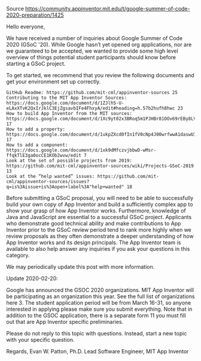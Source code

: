 Source https://community.appinventor.mit.edu/t/google-summer-of-code-2020-preparation/1425

Hello everyone,

We have received a number of inquiries about Google Summer of Code 2020 (GSoC '20). While Google hasn’t yet opened org applications, nor are we guaranteed to be accepted, we wanted to provide some high level overview of things potential student participants should know before starting a GSoC project.

To get started, we recommend that you review the following documents and get your environment set up correctly.

    GitHub Readme: https://github.com/mit-cml/appinventor-sources 25
    Contributing to the MIT App Inventor Sources: https://docs.google.com/document/d/1ZJlh5-U-eLAxXTvK2QxIrJklC3EjZgsavbIFe4FhxyA/edit#heading=h.57b2hufh8hwc 23
    How to build App Inventor from the MIT sources: https://docs.google.com/document/d/1Xc9yt02x3BRoq5m1PJHBr81OOv69rEBy8LVG_84j9jc/edit 17
    How to add a property: https://docs.google.com/document/d/1ukpZXcd0fIn1fV0cNp4J00wrfwwA1daswU1yY6dqqfs/edit 17
    How to add a component: https://docs.google.com/document/d/1xk9dMfczvjbbwD-wMsr-ffqkTlE3ga0ocCE1KOb2wvw/edit 7
    Look at the set of possible projects from 2019: https://github.com/mit-cml/appinventor-sources/wiki/Projects-GSoC-2019 13
    Look at the “help wanted” issues: https://github.com/mit-cml/appinventor-sources/issues?q=is%3Aissue+is%3Aopen+label%3A"help+wanted" 18

Before submitting a GSoC proposal, you will need to be able to successfully build your own copy of App Inventor and build a sufficiently complex app to show your grasp of how App Inventor works. Furthermore, knowledge of Java and JavaScript are essential to a successful GSoC project. Applicants who demonstrate good technical ability and make contributions to App Inventor prior to the GSoC review period tend to rank more highly when we review proposals as they often demonstrate a deeper understanding of how App Inventor works and its design principals. The App Inventor team is available to also help answer any inquiries if you ask your questions in this category.

We may periodically update this post with more information.

Update 2020-02-20:

Google has announced the GSOC 2020 organizations. MIT App Inventor will be participating as an organization this year. See the full list of organizations here 3. The student application period will be from March 16-31, so anyone interested in applying please make sure you submit everything. Note that in addition to the GSOC application, there is a separate form 11 you must fill out that are App Inventor specific preliminaries.

Please do not reply to this topic with questions. Instead, start a new topic with your specific question.

Regards,
Evan W. Patton, Ph.D.
Lead Software Engineer, MIT App Inventor
